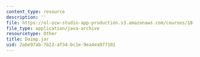 ```yaml
---
content_type: resource
description: ''
file: https://ol-ocw-studio-app-production.s3.amazonaws.com/courses/18-03sc-differential-equations-fall-2011/2abe97ab7b22af34bc1e9ea4ea977101_Daimp.jar
file_type: application/java-archive
resourcetype: Other
title: Daimp.jar
uid: 2abe97ab-7b22-af34-bc1e-9ea4ea977101
---
```

